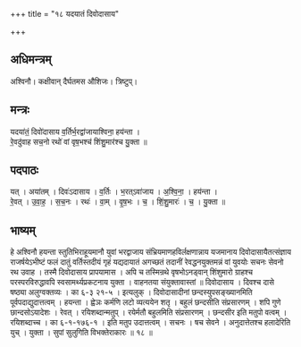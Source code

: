 +++
title = "१८ यदयातं दिवोदासाय"

+++
## अधिमन्त्रम्
अश्विनौ। कक्षीवान् दैर्घतमस औशिजः। त्रिष्टुप्।

## मन्त्रः
यदया॑तं॒ दिवो॑दासाय व॒र्तिर्भ॒रद्वा॑जायाश्विना॒ हय॑न्ता ।  
रे॒वदु॑वाह सच॒नो रथो॑ वां वृष॒भश्च॑ शिंशु॒मार॑श्च यु॒क्ता ॥

## पदपाठः
यत् । अया॑तम् । दिवः॑ऽदासाय । व॒र्तिः । भ॒रत्ऽवा॑जाय । अ॒श्वि॒ना॒ । हय॑न्ता ।  
रे॒वत् । उ॒वा॒ह॒ । स॒च॒नः । रथः॑ । वा॒म् । वृ॒ष॒भः । च॒ । शिं॒शु॒मारः॑ । च॒ । यु॒क्ता ॥

## भाष्यम्
हे अश्विनौ हयन्ता स्तुतिभिराहूयमानौ युवां भरद्वाजाय संभ्रियमाणहविर्लक्षणान्नाय यजमानाय दिवोदासायैतत्संज्ञाय राजर्षयेऽभीष्टं फलं दातुं वर्तिस्तदीयं गृहं यद्यदायातं अगच्छतं तदानीं रेवद्धनयुक्तमन्नं वां युवयोः सचनः सेवनो रथ उवाह । तस्मै दिवोदासाय प्रापयामास । अपि च तस्मिन्रथे वृषभोऽनड्वान् शिंशुमारो ग्राहश्च परस्परविरुद्धावपि स्वसामर्थ्यप्रकटनाय युक्ता । वाहनतया संयुक्तावास्तां ॥ दिवोदासाय । दिवश्च दासे षष्ठ्या अलुग्वक्तव्यः । का ६-३ २१-५ । इत्यलुक् । दिवोदासादीनां छन्दस्युपसङ्ख्यानमिति पूर्वपदाद्युदात्तत्वम् । हयन्ता । ह्वेञः कर्मणि लटो व्यत्ययेन शतृ । बहुलं छन्दसीति संप्रसारणम् । शपि गुणे छान्दसोऽयादेशः । रेवत् । रयिशब्दान्मतुप् । रयेर्मतौ बहुलमिति संप्रसारणम् । छन्दसीर इति मतुपो वत्वम् । रयिशब्दाच्च । का ६-१-१७६-१ । इति मतुप उदात्तत्वम् । सचनः । षच सेवने । अनुदात्तेतश्च हलादेरिति युच् । युक्ता । सुपां सुलुगिति विभक्तेराकारः ॥ १८ ॥